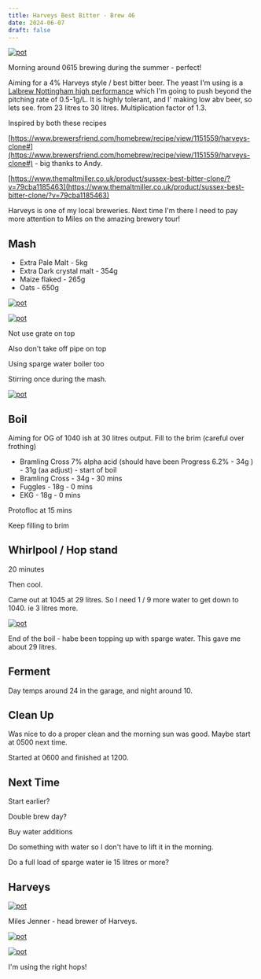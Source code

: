 ```yaml
---
title: Harveys Best Bitter - Brew 46
date: 2024-06-07
draft: false 
---
```


[![pot](/images/2024-06-07/1.jpg "foo")](/images/2024-06-07/1.jpg)

Morning around 0615 brewing during the summer - perfect!


Aiming for a 4% Harveys style / best bitter beer. The yeast I'm using is a [Lalbrew Nottingham high performance](https://www.lallemandbrewing.com/en/united-kingdom/products/nottingham-high-performance-ale-yeast/) which I'm going to push beyond the pitching rate of 0.5-1g/L. It is highly tolerant, and I' making low abv beer, so lets see. from 23 litres to 30 litres. Multiplication factor of 1.3.

Inspired by both these recipes

[https://www.brewersfriend.com/homebrew/recipe/view/1151559/harveys-clone#](https://www.brewersfriend.com/homebrew/recipe/view/1151559/harveys-clone#) - big thanks to Andy.

[https://www.themaltmiller.co.uk/product/sussex-best-bitter-clone/?v=79cba1185463](https://www.themaltmiller.co.uk/product/sussex-best-bitter-clone/?v=79cba1185463)

Harveys is one of my local breweries. Next time I'm there I need to pay more attention to Miles on the amazing brewery tour!

## Mash

- Extra Pale Malt - 5kg 
- Extra Dark crystal malt - 354g
- Maize flaked - 265g
- Oats - 650g

[![pot](/images/2024-06-07/4.jpg "foo")](/images/2024-06-07/4.jpg)

[![pot](/images/2024-06-07/5.jpg "foo")](/images/2024-06-07/5.jpg)

Not use grate on top 

Also don't take off pipe on top 

Using sparge water boiler too

Stirring once during the mash.

[![pot](/images/2024-06-07/3.jpg "foo")](/images/2024-06-07/3.jpg)
## Boil

Aiming for OG of 1040 ish at 30 litres output. Fill to the brim (careful over frothing)

- Bramling Cross 7% alpha acid (should have been Progress 6.2% - 34g ) - 31g (aa adjust) - start of boil
- Bramling Cross - 34g - 30 mins
- Fuggles - 18g - 0 mins
- EKG - 18g - 0 mins

Protofloc at 15 mins

Keep filling to brim

## Whirlpool / Hop stand

20 minutes

Then cool.

Came out at 1045 at 29 litres.   So I need 1 / 9 more water to get down to 1040. ie 3 litres more.


[![pot](/images/2024-06-07/6.jpg "foo")](/images/2024-06-07/6.jpg)

End of the boil - habe been topping up with sparge water. This gave me about 29 litres.

## Ferment

Day temps around 24 in the garage, and night around 10.

## Clean Up

Was nice to do a proper clean and the morning sun was good. Maybe start at 0500 next time.

Started at 0600 and finished at 1200.


## Next Time

Start earlier?

Double brew day?

Buy water additions

Do something with water so I don't have to lift it in the morning.

Do a full load of sparge water ie 15 litres or more?

## Harveys

[![pot](/images/2024-06-07/7.jpg "foo")](/images/2024-06-07/7.jpg)

Miles Jenner - head brewer of Harveys.

[![pot](/images/2024-06-07/8.jpg "foo")](/images/2024-06-07/8.jpg)

[![pot](/images/2024-06-07/9.jpg "foo")](/images/2024-06-07/9.jpg)

I'm using the right hops!

